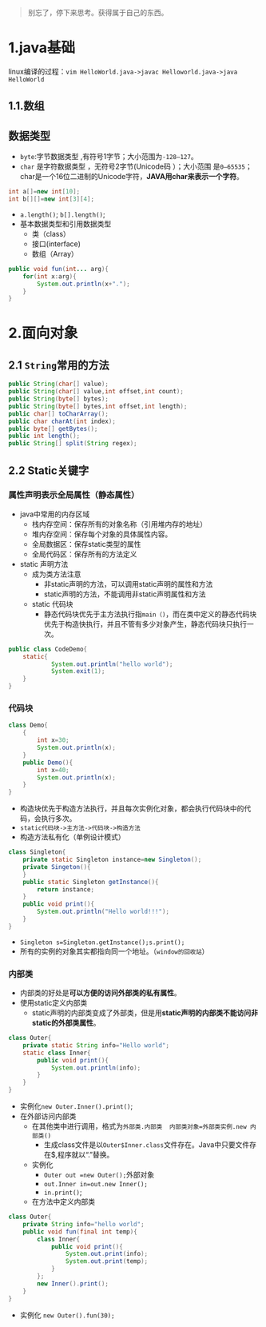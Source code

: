 > 别忘了，停下来思考。获得属于自己的东西。

# 1.java基础

linux编译的过程：`vim HelloWorld.java->javac Helloworld.java->java HelloWorld`
## 1.1.数组

## 数据类型

*  `byte`:字节数据类型 ,有符号1字节；大小范围为`-128—127`。
*  `char` 是字符数据类型 ，无符号2字节(Unicode码 ）；大小范围 是`0—65535`；char是一个16位二进制的Unicode字符，**JAVA用char来表示一个字符**。

```java
int a[]=new int[10];
int b[][]=new int[3][4];
```

* `a.length()`; `b[].length()`;
* 基本数据类型和引用数据类型
	* 类（class）
	* 接口(interface)
	* 数组（Array）

```java		
public void fun(int... arg){
	for(int x:arg){
		System.out.println(x+".");
	}
}
```
# 2.面向对象

## 2.1 `String`常用的方法

```java	
public String(char[] value);
public String(char[] value,int offset,int count);
public String(byte[] bytes);
public String(byte[] bytes,int offset,int length);
public char[] toCharArray();
public char charAt(int index);
public byte[] getBytes();
public int length();
public String[] split(String regex);
```
			
## 2.2 Static关键字

### 属性声明表示全局属性（静态属性）

* java中常用的内存区域
	* 栈内存空间：保存所有的对象名称（引用堆内存的地址）
	* 堆内存空间：保存每个对象的具体属性内容。
	* 全局数据区：保存static类型的属性
	* 全局代码区：保存所有的方法定义
* static 声明方法
	* 成为类方法注意
		* 非static声明的方法，可以调用static声明的属性和方法
		* static声明的方法，不能调用非static声明属性和方法
	* static 代码块
		* 静态代码块优先于主方法执行指`main（)`，而在类中定义的静态代码块优先于构造快执行，并且不管有多少对象产生，静态代码块只执行一次。

```java	
public class CodeDemo{
    static{
			System.out.println("hello world");
			System.exit(1);
	}
}
```

### 代码块

```java
class Demo{
	{
		int x=30;
		System.out.println(x);
	}
	public Demo(){
		int x=40;
		System.out.println(x);
	}
}
```
* 构造块优先于构造方法执行，并且每次实例化对象，都会执行代码块中的代码，会执行多次。
* `static代码块->主方法->代码块->构造方法`
* 构造方法私有化（单例设计模式）		

```java
class Singleton{
	private static Singleton instance=new Singleton();
	private Singeton(){
	}
	public static Singleton getInstance(){
		return instance;
	}
	public void print(){
		System.out.println("Hello world!!!");
	}
}
```

* `Singleton s=Singleton.getInstance();s.print();`
* 所有的实例的对象其实都指向同一个地址。（`window的回收站`）

### 内部类

* 内部类的好处是**可以方便的访问外部类的私有属性**。
* 使用static定义内部类
	* static声明的内部类变成了外部类，但是用**static声明的内部类不能访问非static的外部类属性**。

```java			
class Outer{
	private static String info="Hello world";
	static class Inner{
		public void print(){
			System.out.println(info);
		}
	}
}
```

* 实例化`new Outer.Inner().print()`;
* 在外部访问内部类
	* 在其他类中进行调用，格式为`外部类.内部类  内部类对象=外部类实例.new 内部类()`
		* 生成class文件是以`Outer$Inner.class`文件存在。Java中只要文件存在$,程序就以“.”替换。
	* 实例化 
		* `Outer out =new Outer();`外部对象
		* `out.Inner in=out.new Inner();`     
		* `in.print()`;
	* 在方法中定义内部类

```java		
class Outer{
	private String info="hello world";
	public void fun(final int temp){
		class Inner{
			public void print(){
				System.out.print(info);
				System.out.print(temp);
			}
		};
		new Inner().print();
	}
}
```

* 实例化 `new Outer().fun(30);`